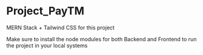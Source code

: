 # Project_PayTM
MERN Stack + Tailwind CSS for this project

Make sure to install the node modules for both
Backend and Frontend to run the project in your
local systems
